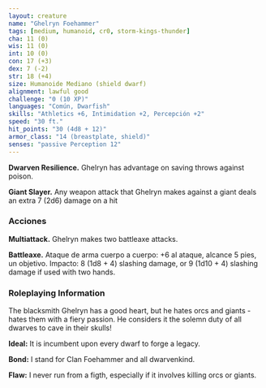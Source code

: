 ```yaml
---
layout: creature
name: "Ghelryn Foehammer"
tags: [medium, humanoid, cr0, storm-kings-thunder]
cha: 11 (0)
wis: 11 (0)
int: 10 (0)
con: 17 (+3)
dex: 7 (-2)
str: 18 (+4)
size: Humanoide Mediano (shield dwarf)
alignment: lawful good
challenge: "0 (10 XP)"
languages: "Común, Dwarfish"
skills: "Athletics +6, Intimidation +2, Percepción +2"
speed: "30 ft."
hit_points: "30 (4d8 + 12)"
armor_class: "14 (breastplate, shield)"
senses: "passive Perception 12"
---
```


**Dwarven Resilience.** Ghelryn has advantage on saving throws against poison.

**Giant Slayer.** Any weapon attack that Ghelryn makes against a giant deals an extra 7 (2d6) damage on a hit

### Acciones

**Multiattack.** Ghelryn makes two battleaxe attacks.

**Battleaxe.** Ataque de arma cuerpo a cuerpo: +6 al ataque, alcance 5 pies, un objetivo. Impacto: 8 (1d8 + 4) slashing damage, or 9 (1d10 + 4) slashing damage if used with two hands.

### Roleplaying Information

The blacksmith Ghelryn has a good heart, but he hates orcs and giants - hates them with a fiery passion. He considers it the solemn duty of all dwarves to cave in their skulls!

**Ideal:** It is incumbent upon every dwarf to forge a legacy.

**Bond:** I stand for Clan Foehammer and all dwarvenkind.

**Flaw:** I never run from a figth, especially if it involves killing orcs or giants.